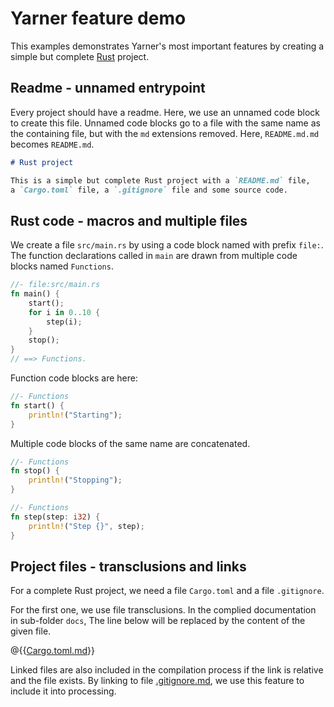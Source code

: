 # Yarner feature demo

This examples demonstrates Yarner's most important features by creating a simple but complete [Rust](https://rust-lang.org) project.

## Readme - unnamed entrypoint

Every project should have a readme. Here, we use an unnamed code block to create this file. Unnamed code blocks go to a file with the same name as the containing file, but with the `md` extensions removed. Here, `README.md.md` becomes `README.md`.

```markdown
# Rust project

This is a simple but complete Rust project with a `README.md` file,
a `Cargo.toml` file, a `.gitignore` file and some source code.
```

## Rust code - macros and multiple files

We create a file `src/main.rs` by using a code block named with prefix `file:`. The function declarations called in `main` are drawn from multiple code blocks named `Functions`.

```rust
//- file:src/main.rs
fn main() {
    start();
    for i in 0..10 {
        step(i);
    }
    stop();
}
// ==> Functions.
```

Function code blocks are here:

```rust
//- Functions
fn start() {
    println!("Starting");
}
```

Multiple code blocks of the same name are concatenated.

```rust
//- Functions
fn stop() {
    println!("Stopping");
}
```

```rust
//- Functions
fn step(step: i32) {
    println!("Step {}", step);
}
```

## Project files - transclusions and links

For a complete Rust project, we need a file `Cargo.toml` and a file `.gitignore`.

For the first one, we use file transclusions. In the complied documentation in sub-folder `docs`, The line below will be replaced by the content of the given file.

@{{[Cargo.toml.md](Cargo.toml.md)}}

Linked files are also included in the compilation process if the link is relative and the file exists. By linking to file [.gitignore.md](.gitignore.md), we use this feature to include it into processing.

